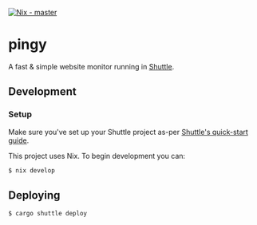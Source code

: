 [![Nix - master](https://github.com/atcol/pingy/actions/workflows/build_nix.yml/badge.svg)](https://github.com/atcol/pingy/actions/workflows/build_nix.yml)

# pingy
A fast &amp; simple website monitor running in [Shuttle](https://shuttle.rs).

## Development

### Setup

Make sure you've set up your Shuttle project as-per [Shuttle's quick-start guide](https://docs.shuttle.rs/getting-started/quick-start).

This project uses Nix. To begin development you can:

```bash
$ nix develop
```

## Deploying

```bash
$ cargo shuttle deploy
```
